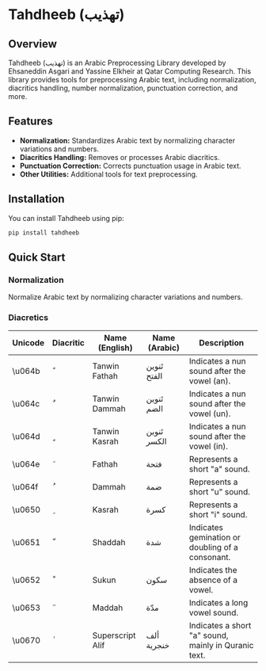 # Tahdheeb (تهذیب)

## Overview

Tahdheeb (تهذیب) is an Arabic Preprocessing Library developed by Ehsaneddin Asgari and Yassine Elkheir at Qatar Computing Research. 
This library provides tools for preprocessing Arabic text, including normalization, diacritics handling, number normalization, punctuation correction, and more.

## Features

- **Normalization:** Standardizes Arabic text by normalizing character variations and numbers.
- **Diacritics Handling:** Removes or processes Arabic diacritics.
- **Punctuation Correction:** Corrects punctuation usage in Arabic text.
- **Other Utilities:** Additional tools for text preprocessing.

## Installation

You can install Tahdheeb using pip:

```bash
pip install tahdheeb
```


## Quick Start

### Normalization
Normalize Arabic text by normalizing character variations and numbers.

### Diacretics

| Unicode | Diacritic | Name (English)      | Name (Arabic)       | Description                                          |
|---------|-----------|---------------------|---------------------|------------------------------------------------------|
| \u064b  | ً         | Tanwin Fathah       | تَنوين الفتح        | Indicates a nun sound after the vowel (an).          |
| \u064c  | ٌ         | Tanwin Dammah       | تَنوين الضم          | Indicates a nun sound after the vowel (un).          |
| \u064d  | ٍ         | Tanwin Kasrah       | تَنوين الكسر         | Indicates a nun sound after the vowel (in).          |
| \u064e  | َ         | Fathah              | فتحة                | Represents a short "a" sound.                        |
| \u064f  | ُ         | Dammah              | ضمة                | Represents a short "u" sound.                        |
| \u0650  | ِ         | Kasrah              | كسرة               | Represents a short "i" sound.                        |
| \u0651  | ّ         | Shaddah             | شدة                | Indicates gemination or doubling of a consonant.     |
| \u0652  | ْ         | Sukun               | سكون               | Indicates the absence of a vowel.                    |
| \u0653  | ٓ         | Maddah              | مدّة                | Indicates a long vowel sound.                        |
| \u0670  | ٰ         | Superscript Alif    | ألف خنجرية         | Indicates a short "a" sound, mainly in Quranic text. |


## 
